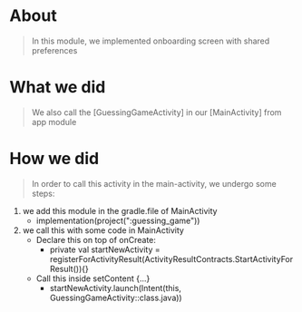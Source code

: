 # About
> In this module, we implemented onboarding screen with shared preferences

# What we did
> We also call the [GuessingGameActivity] in our [MainActivity] from app module

# How we did
> In order to call this activity in the main-activity, we undergo some steps:
1. we add this module in the gradle.file of MainActivity
   - implementation(project(":guessing_game"))
2. we call this with some code in MainActivity 
   - Declare this on top of onCreate:
     - private val startNewActivity =
                registerForActivityResult(ActivityResultContracts.StartActivityForResult()){}
   - Call this inside setContent {...}
     - startNewActivity.launch(Intent(this, GuessingGameActivity::class.java))
